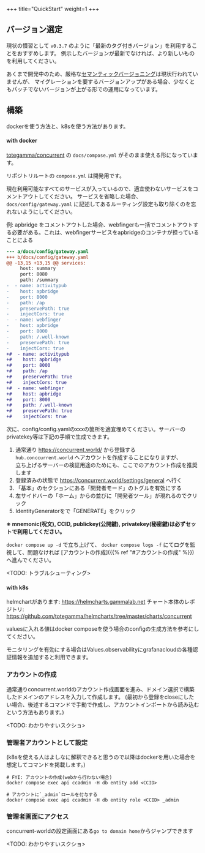 +++
title="QuickStart"
weight=1
+++

## バージョン選定

現状の慣習として `v0.3.7` のように「最新のタグ付きバージョン」を利用することをおすすめします。
例示したバージョンが最新でなければ、より新しいものを利用してください。

あくまで開発中のため、厳格な[セマンティックバージョニング](https://semver.org/)は現状行われていませんが、
マイグレーションを要するバージョンアップがある場合、少なくともパッチでないバージョンが上がる形での運用になっています。

## 構築

dockerを使う方法と、k8sを使う方法があります。

#### with docker

[totegamma/concurrent](https://github.com/totegamma/concurrent) の `docs/compose.yml` がそのまま使える形になっています。


リポジトリルートの `compose.yml` は開発用です。

現在利用可能なすべてのサービスが入っているので、適宜使わないサービスをコメントアウトしてください。
サービスを省略した場合、`docs/config/gateway.yaml` に記述してあるルーティング設定も取り除くのを忘れないようにしてください。

例: apbridge をコメントアウトした場合、webfingerも一括でコメントアウトする必要がある。これは、webfingerサービスをapbridgeのコンテナが担っていることによる
```diff
--- a/docs/config/gateway.yaml
+++ b/docs/config/gateway.yaml
@@ -13,15 +13,15 @@ services:
     host: summary
     port: 8080
     path: /summary
-  - name: activitypub
-    host: apbridge
-    port: 8000
-    path: /ap
-    preservePath: true
-    injectCors: true
-  - name: webfinger
-    host: apbridge
-    port: 8000
-    path: /.well-known
-    preservePath: true
-    injectCors: true
+#  - name: activitypub
+#    host: apbridge
+#    port: 8000
+#    path: /ap
+#    preservePath: true
+#    injectCors: true
+#  - name: webfinger
+#    host: apbridge
+#    port: 8000
+#    path: /.well-known
+#    preservePath: true
+#    injectCors: true
```

次に、config/config.yamlのxxxの箇所を適宜埋めてください。サーバーのprivatekey等は下記の手順で生成できます。

1. 通常通り https://concurrent.world/ から登録する  
  `hub.conccurrent.world` へアカウントを作成することになりますが、  
  立ち上げるサーバーの検証用途のためにも、ここでのアカウント作成を推奨します
1. 登録済みの状態で https://concurrent.world/settings/general へ行く
1. 「基本」のセクションにある「開発者モード」のトグルを有効にする
1. 左サイドバーの「ホーム」からの並びに「開発者ツール」が現れるのでクリック
1. IdentityGeneratorをで「GENERATE」をクリック

**※ mnemonic(呪文), CCID, publickey(公開鍵), privatekey(秘密鍵)は必ずセットで利用してください。**

`docker compose up -d` で立ち上げて、 `docker compose logs -f` にてログを監視して、問題なければ [アカウントの作成]({{% ref "#アカウントの作成" %}}) へ進んでください。

<TODO: トラブルシューティング>

#### with k8s
helmchartがあります: https://helmcharts.gammalab.net
チャート本体のレポジトリ: https://github.com/totegamma/helmcharts/tree/master/charts/concurrent

valuesに入れる値はdocker composeを使う場合のconfigの生成方法を参考にしてください。

モニタリングを有効にする場合はValues.observabilityにgrafanacloudの各種認証情報を追加すると利用できます。

### アカウントの作成
通常通りconcurrent.worldのアカウント作成画面を進み、ドメイン選択で構築したドメインのアドレスを入力して作成します。
(最初から登録をcloseにしたい場合、後述するコマンドで手動で作成し、アカウントインポートから読み込むという方法もあります。)

<TODO: わかりやすいスクショ>

### 管理者アカウントとして設定
(k8sを使える人はよしなに解釈できると思うので以降はdockerを用いた場合を想定してコマンドを掲載します。)

```
# FYI: アカウントの作成(webから行わない場合)
docker compose exec api ccadmin -H db entity add <CCID>

# アカウントに`_admin`ロールを付与する
docker compose exec api ccadmin -H db entity role <CCID> _admin
```

### 管理者画面にアクセス
concurrent-worldの設定画面にある`go to domain home`からジャンプできます

<TODO: わかりやすいスクショ>
